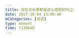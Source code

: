 ```yaml
---
title: 现在买水果都是这么搭配的吗🤔🤔
date: 2017-10-04 13:06:40
mCategories: [说说]
type: moment
time: t130640
---
```


<div id="pics-20171004130640"></div>

<script src="/lib/moment/pics.js"></script>
<script>
var data = [
    {"link": "2017-10-04_000000.jpeg", "type": "shuoshuo"}
];
picsRender(data, "pics-20171004130640");
</script>
